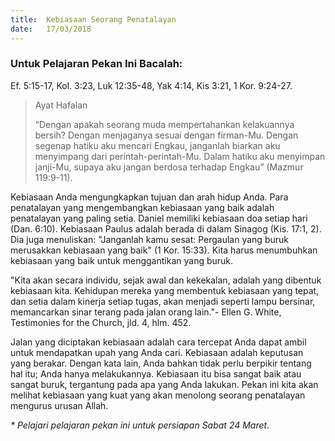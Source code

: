 ```yaml
---
title:  Kebiasaan Seorang Penatalayan
date:   17/03/2018
---
```


### Untuk Pelajaran Pekan Ini Bacalah:
Ef. 5:15-17, Kol. 3:23, Luk 12:35-48, Yak 4:14, Kis 3:21, 1 Kor. 9:24-27.

> <p>Ayat Hafalan</p>
> “Dengan apakah seorang muda mempertahankan kelakuannya bersih? Dengan menjaganya sesuai dengan firman-Mu. Dengan segenap hatiku aku mencari Engkau, janganlah biarkan aku menyimpang dari perintah-perintah-Mu. Dalam hatiku aku menyimpan janji-Mu, supaya aku jangan berdosa terhadap Engkau” (Mazmur 119:9-11).

Kebiasaan Anda mengungkapkan tujuan dan arah hidup Anda. Para penatalayan yang mengembangkan kebiasaan yang baik adalah penatalayan yang paling setia. Daniel memiliki kebiasaan doa setiap hari (Dan. 6:10). Kebiasaan Paulus adalah berada di dalam Sinagog (Kis. 17:1, 2). Dia juga menuliskan: "Janganlah kamu sesat: Pergaulan yang buruk merusakkan kebiasaan yang baik" (1 Kor. 15:33). Kita harus menumbuhkan kebiasaan yang baik untuk menggantikan yang buruk.

"Kita akan secara individu, sejak awal dan kekekalan, adalah yang dibentuk kebiasaan kita. Kehidupan mereka yang membentuk kebiasaan yang tepat, dan setia dalam kinerja setiap tugas, akan menjadi seperti lampu bersinar, memancarkan sinar terang pada jalan orang lain."- Ellen G. White, Testimonies for the Church, jld. 4, hlm. 452.

Jalan yang diciptakan kebiasaan adalah cara tercepat Anda dapat ambil untuk mendapatkan upah yang Anda cari. Kebiasaan adalah keputusan yang berakar. Dengan kata lain, Anda bahkan tidak perlu berpikir tentang hal itu; Anda hanya melakukannya. Kebiasaan itu bisa sangat baik atau sangat buruk, tergantung pada apa yang Anda lakukan. Pekan ini kita akan melihat kebiasaan yang kuat yang akan menolong seorang penatalayan mengurus urusan Allah.

_* Pelajari pelajaran pekan ini untuk persiapan Sabat 24 Maret._